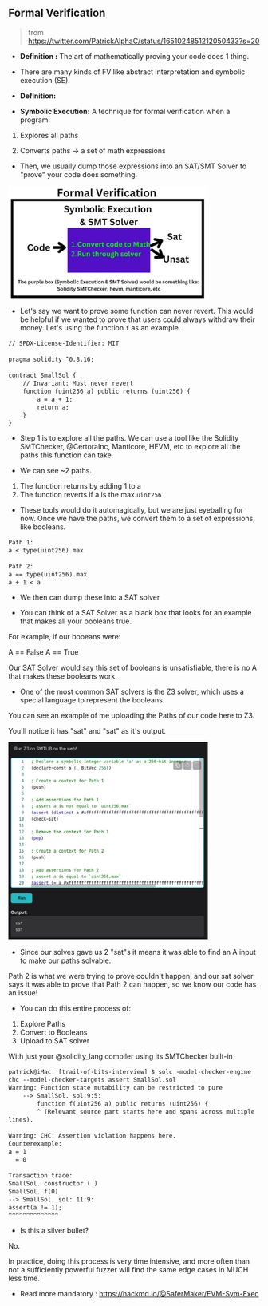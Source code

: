 ## Formal Verification

> from https://twitter.com/PatrickAlphaC/status/1651024851212050433?s=20

* **Definition :** The art of mathematically proving your code does 1 thing.

* There are many kinds of FV like abstract interpretation and symbolic execution (SE).

* **Definition:**

* **Symbolic Execution:** A technique for formal verification when a program:

1. Explores all paths

2. Converts paths -> a set of math expressions

* Then, we usually dump those expressions into an SAT/SMT Solver to "prove" your code does something.

<img src="formal-verification.jpeg" width="400">

* Let's say we want to prove some function can never revert. This would be helpful if we wanted to prove that users could always withdraw their money. Let's using the function `f` as an example.

```
// SPDX-License-Identifier: MIT

pragma solidity ^0.8.16;

contract SmallSol {
    // Invariant: Must never revert
    function fuint256 a) public returns (uint256) {
        a = a + 1;
        return a;
    }
}
```

* Step 1 is to explore all the paths. We can use a tool like the Solidity SMTChecker, @CertoraInc, Manticore, HEVM, etc to explore all the paths this function can take.

* We can see ~2 paths.
1. The function returns by adding 1 to a
2. The function reverts if a is the max `uint256`

* These tools would do it automagically, but we are just eyeballing for now. Once we have the paths, we convert them to a set of expressions, like booleans.

```
Path 1:
a < type(uint256).max

Path 2:
a == type(uint256).max
a + 1 < a
```

* We then can dump these into a SAT solver

* You can think of a SAT Solver as a black box that looks for an example that makes all your booleans true.

For example, if our booeans were:

A == False
A == True

Our SAT Solver would say this set of booleans is unsatisfiable, there is no A that makes these booleans work.

* One of the most common SAT solvers is the Z3 solver, which uses a special language to represent the booleans.

You can see an example of me uploading the Paths of our code here to Z3.

You'll notice it has "sat" and "sat" as it's output.

<img src="smt-solver.jpeg" width="400">

* Since our solves gave us 2 "sat"s it means it was able to find an A input to make our paths solvable.

Path 2 is what we were trying to prove couldn't happen, and our sat solver says it was able to prove that Path 2 can happen, so we know our code has an issue!

* You can do this entire process of:

1. Explore Paths
2. Convert to Booleans
3. Upload to SAT solver

With just your @solidity_lang compiler using its SMTChecker built-in

```
patrick@iMac: [trail-of-bits-interview] $ solc -model-checker-engine chc --model-checker-targets assert SmallSol.sol
Warning: Function state mutability can be restricted to pure
    --> SmallSol. sol:9:5:
        function f(uint256 a) public returns (uint256) {
        ^ (Relevant source part starts here and spans across multiple lines).

Warning: CHC: Assertion violation happens here.
Counterexample:
a = 1
  = 0

Transaction trace:
SmallSol. constructor ( )
SmallSol. f(0)
--> SmallSol. sol: 11:9:
assert(a != 1);
^^^^^^^^^^^^^^
```

 * Is this a silver bullet?

No.

In practice, doing this process is very time intensive, and more often than not a sufficiently powerful fuzzer will find the same edge cases in MUCH less time.

* Read more mandatory : https://hackmd.io/@SaferMaker/EVM-Sym-Exec